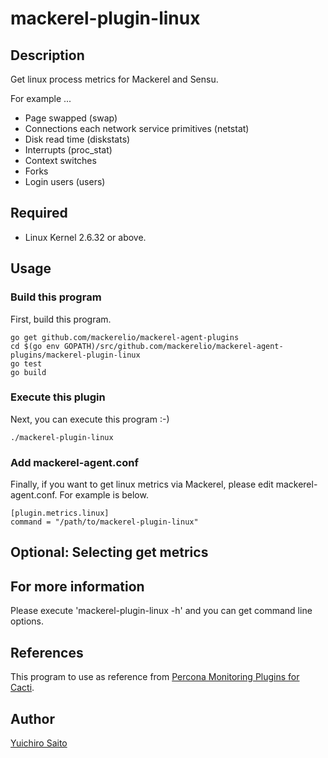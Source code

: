 mackerel-plugin-linux
============================

## Description

Get linux process metrics for Mackerel and Sensu.

For example ...

- Page swapped (swap)
- Connections each network service primitives (netstat)
- Disk read time (diskstats)
- Interrupts (proc_stat)
- Context switches
- Forks
- Login users (users)

## Required

- Linux Kernel 2.6.32 or above.

## Usage

### Build this program

First, build this program.

```
go get github.com/mackerelio/mackerel-agent-plugins
cd $(go env GOPATH)/src/github.com/mackerelio/mackerel-agent-plugins/mackerel-plugin-linux
go test
go build
```

### Execute this plugin

Next, you can execute this program :-)

```
./mackerel-plugin-linux
```

### Add mackerel-agent.conf

Finally, if you want to get linux metrics via Mackerel, please edit mackerel-agent.conf. For example is below.

```
[plugin.metrics.linux]
command = "/path/to/mackerel-plugin-linux"
```

## Optional: Selecting get metrics

## For more information

Please execute 'mackerel-plugin-linux -h' and you can get command line options.

## References

This program to use as reference from [Percona Monitoring Plugins for Cacti](http://www.percona.com/doc/percona-monitoring-plugins/).

## Author

[Yuichiro Saito](https://github.com/koemu)
